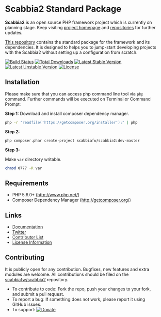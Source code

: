 # Scabbia2 Standard Package

**Scabbia2** is an open source PHP framework project which is currently on planning stage. Keep visiting [project homepage](http://scabbiafw.com/) and [repositories](https://github.com/scabbiafw/) for further updates.

[This repository](https://github.com/scabbiafw/scabbia2/) contains the standard package for the framework and its dependencies. It is designed to helps you to jump-start developing projects with the Scabbia2 without setting up a configuration from scratch.

[![Build Status](https://travis-ci.org/scabbiafw/scabbia2.png?branch=master)](https://travis-ci.org/scabbiafw/scabbia2)
[![Total Downloads](https://poser.pugx.org/scabbiafw/scabbia2/downloads.png)](https://packagist.org/packages/scabbiafw/scabbia2)
[![Latest Stable Version](https://poser.pugx.org/scabbiafw/scabbia2/v/stable)](https://packagist.org/packages/scabbiafw/scabbia2)
[![Latest Unstable Version](https://poser.pugx.org/scabbiafw/scabbia2/v/unstable)](https://packagist.org/packages/scabbiafw/scabbia2)
[![License](https://poser.pugx.org/scabbiafw/scabbia2/license.png)](https://packagist.org/packages/scabbiafw/scabbia2)


## Installation
Please make sure that you can access php command line tool via `php` command. Further commands will be executed on Terminal or Command Prompt:

**Step 1:**
Download and install composer dependency manager.

``` bash
php -r "readfile('https://getcomposer.org/installer');" | php
```

**Step 2:**

``` bash
php composer.phar create-project scabbiafw/scabbia2:dev-master
```

**Step 3:**

Make `var` directory writable.

``` bash
chmod 0777 -R var
```


## Requirements
* PHP 5.6.0+ (http://www.php.net/)
* Composer Dependency Manager (http://getcomposer.org/)


## Links
- [Documentation](http://scabbiafw.com/docs/)
- [Twitter](https://twitter.com/scabbiafw)
- [Contributor List](contributors.md)
- [License Information](LICENSE)


## Contributing
It is publicly open for any contribution. Bugfixes, new features and extra modules are welcome. All contributions should be filed on the [scabbiafw/scabbia2](https://github.com/scabbiafw/scabbia2) repository.

* To contribute to code: Fork the repo, push your changes to your fork, and submit a pull request.
* To report a bug: If something does not work, please report it using GitHub issues.
* To support: [![Donate](https://www.paypalobjects.com/en_US/i/btn/btn_donate_LG.gif)](https://www.paypal.com/cgi-bin/webscr?cmd=_s-xclick&hosted_button_id=BXNMWG56V6LYS)
